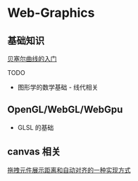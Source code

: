 # Web-Graphics

## 基础知识
[贝塞尔曲线的入门](https://github.com/xuzelin1/Web-Graphics/issues/1#issue-1094151968)

TODO
- 图形学的数学基础 - 线代相关

## OpenGL/WebGL/WebGpu

- GLSL 的基础

## canvas 相关
[拖拽元件展示距离和自动对齐的一种实现方式](https://github.com/xuzelin1/Web-Graphics/issues/2#issue-1094163343)
